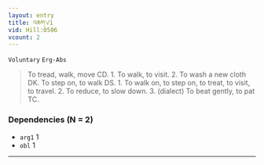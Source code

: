 ```yaml
---
layout: entry
title: འཆག་√1
vid: Hill:0506
vcount: 2
---
```

`Voluntary` `Erg-Abs`
> To tread, walk, move CD\.
 1\.
 To walk, to visit\.
 2\.
 To wash a new cloth DK\.
 To step on, to walk DS\.
1\.
 To walk on, to step on, to treat, to visit, to travel\.
 2\.
 To reduce, to slow down\.
 3\.
 (dialect) To beat gently, to pat TC\.

### Dependencies (N = 2)
* `arg1` 1
* `obl` 1

---

